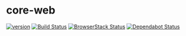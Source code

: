 # core-web

[![version](https://img.shields.io/npm/v/@mrhenry/core-web.svg)](https://www.npmjs.com/package/@mrhenry/core-web) [![Build Status](https://travis-ci.com/mrhenry/core-web.svg?branch=master)](https://travis-ci.com/mrhenry/core-web) [![BrowserStack Status](https://automate.browserstack.com/badge.svg?badge_key=dkNqV25RQzdCbE5mL3E1TEFEODIyS0pUeXVCWDdHT0hLZVBsb25uK2hnWT0tLVoyOS9NVG8vUHRySUwwZnRCcjhjZlE9PQ==--aa77eba6e1b9d86f8934a95b2d5c67a98665d9dd)](https://automate.browserstack.com/public-build/dkNqV25RQzdCbE5mL3E1TEFEODIyS0pUeXVCWDdHT0hLZVBsb25uK2hnWT0tLVoyOS9NVG8vUHRySUwwZnRCcjhjZlE9PQ==--aa77eba6e1b9d86f8934a95b2d5c67a98665d9dd) [![Dependabot Status](https://api.dependabot.com/badges/status?host=github&repo=mrhenry/core-web)](https://dependabot.com)
